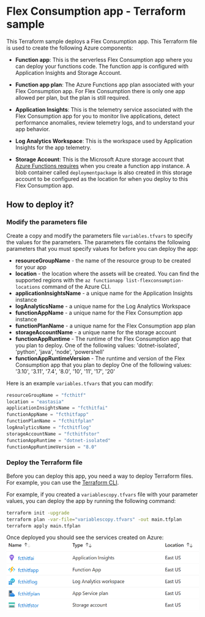 # Flex Consumption app - Terraform sample

This Terraform sample deploys a Flex Consumption app. This Terraform file is used to create the following Azure components:

* **Function app**: This is the serverless Flex Consumption app where you can deploy your functions code. The function app is configured with Application Insights and Storage Account.

* **Function app plan**: The Azure Functions app plan associated with your Flex Consumption app. For Flex Consumption there is only one app allowed per plan, but the plan is still required.

* **Application Insights**: This is the telemetry service associated with the Flex Consumption app for you to monitor live applications, detect performance anomalies, review telemetry logs, and to understand your app behavior.

* **Log Analytics Workspace**: This is the workspace used by Application Insights for the app telemetry.

* **Storage Account**: This is the Microsoft Azure storage account that [Azure Functions requires](https://learn.microsoft.com/en-us/azure/azure-functions/storage-considerations) when you create a function app instance. A blob container called `deploymentpackage` is also created in this storage account to be configured as the location for when you deploy to this Flex Consumption app.

## How to deploy it?

### Modify the parameters file

Create a copy and modify the parameters file `variables.tfvars` to specify the values for the parameters. The parameters file contains the following parameters that you must specify values for before you can deploy the app:

* **resourceGroupName** - the name of the resource group to be created for your app
* **location** - the location where the assets will be created. You can find the supported regions with the `az functionapp list-flexconsumption-locations` command of the Azure CLI.
* **applicationInsightsName** - a unique name for the Application Insights instance
* **logAnalyticsName** - a unique name for the Log Analytics Workspace
* **functionAppName** - a unique name for the Flex Consumption app instance
* **functionPlanName** - a unique name for the Flex Consumption app plan
* **storageAccountName** - a unique name for the storage account
* **functionAppRuntime** - The runtime of the Flex Consumption app that you plan to deploy. One of the following values: 'dotnet-isolated', 'python', 'java', 'node', 'powershell'
* **functionAppRuntimeVersion** - The runtime and version of the Flex Consumption app that you plan to deploy One of the following values: '3.10', '3.11', '7.4', '8.0', '10', '11', '17', '20'

Here is an example `variables.tfvars` that you can modify:

```terraform
resourceGroupName = "fcthitf"
location = "eastasia"
applicationInsightsName = "fcthitfai"
functionAppName = "fcthitfapp"
functionPlanName = "fcthitfplan"
logAnalyticsName = "fcthitflog"
storageAccountName = "fcthitfstor"
functionAppRuntime = "dotnet-isolated"
functionAppRuntimeVersion = "8.0"
```

### Deploy the Terraform file

Before you can deploy this app, you need a way to deploy Terraform files. For example, you can use the [Terraform CLI](https://developer.hashicorp.com/terraform/tutorials/aws-get-started/install-cli).

For example, if you created a `variablescopy.tfvars` file with your parameter values, you can deploy the app by running the following command:

```bash
terraform init -upgrade
terraform plan -var-file="variablescopy.tfvars" -out main.tfplan
terraform apply main.tfplan
```

Once deployed you should see the services created on Azure:
![Resources described above in the resource group](resources.png)
